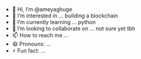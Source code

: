 - 👋 Hi, I’m @ameyaghuge
- 👀 I’m interested in ... building a blockchain
- 🌱 I’m currently learning ... python
- 💞️ I’m looking to collaborate on ... not sure yet tbh 
- 📫 How to reach me ... 
- 😄 Pronouns: ...
- ⚡ Fun fact: ...

<!---
ameyaghuge/ameyaghuge is a ✨ special ✨ repository because its `README.md` (this file) appears on your GitHub profile.
You can click the Preview link to take a look at your changes.
--->
